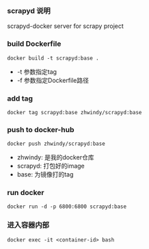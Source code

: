 ### scrapyd 说明
scrapyd-docker server for scrapy project

### build Dockerfile
```
docker build -t scrapyd:base .
```
- -t 参数指定tag
- -f 参数指定Dockerfile路径

### add tag
```
docker tag scrapyd:base zhwindy/scrapyd:base
```

### push to docker-hub
```
docker push zhwindy/scrapyd:base
```
- zhwindy: 是我的docker仓库
- scrapyd: 打包好的image
- base: 为镜像打的tag

### run docker
```
docker run -d -p 6800:6800 scrapyd:base
```

### 进入容器内部
```
docker exec -it <container-id> bash
```